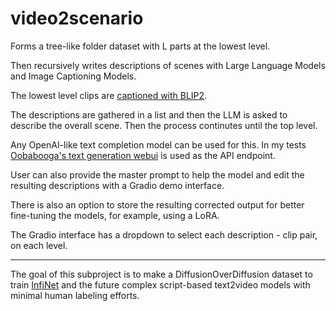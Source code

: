 # video2scenario

Forms a tree-like folder dataset with L parts at the lowest level.

Then recursively writes descriptions of scenes with Large Language Models and Image Captioning Models.

The lowest level clips are [captioned with BLIP2](https://github.com/ExponentialML/Video-BLIP2-Preprocessor).

The descriptions are gathered in a list and then the LLM is asked to describe the overall scene. Then the process continutes until the top level.

Any OpenAI-like text completion model can be used for this. In my tests [Oobabooga's text generation webui](https://github.com/oobabooga/text-generation-webui) is used as the API endpoint.

User can also provide the master prompt to help the model and edit the resulting descriptions with a Gradio demo interface.

There is also an option to store the resulting corrected output for better fine-tuning the models, for example, using a LoRA.

The Gradio interface has a dropdown to select each description - clip pair, on each level.

---

The goal of this subproject is to make a DiffusionOverDiffusion dataset to train [InfiNet](https://github.com/kabachuha/InfiNet) and the future complex script-based text2video models with minimal human labeling efforts.
